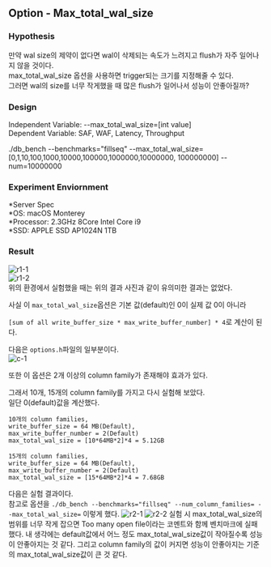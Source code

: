 

## Option - Max_total_wal_size   

### Hypothesis   
만약 wal size의 제약이 없다면 wal이 삭제되는 속도가 느려지고 flush가 자주 일어나지 않을 것이다.   
max_total_wal_size 옵션을 사용하면 trigger되는 크기를 지정해줄 수 있다.    
그러면 wal의 size를 너무 작게했을 때 많은 flush가 일어나서 성능이 안좋아질까?   

### Design   
Independent Variable: --max_total_wal_size=[int value]   
Dependent Variable: SAF, WAF, Latency, Throughput   

./db_bench --benchmarks="fillseq" --max_total_wal_size=[0,1,10,100,1000,10000,100000,1000000,10000000, 100000000] --num=10000000   

### Experiment Enviornment   
*Server Spec   
  *OS: macOS Monterey   
  *Processor: 2.3GHz 8Core Intel Core i9   
  *SSD: APPLE SSD AP1024N 1TB   

### Result    
![r1-1](https://drive.google.com/file/d/1PYd69aCFcH0GaBVUIAKNit_4TPkdfqqI/view?usp=sharing)   
![r1-2](https://drive.google.com/file/d/12zU7vK_JZjnUA1FbO19ciofSQZPC4SkV/view?usp=sharing)   
위의 환경에서 실험했을 때는 위의 결과 사진과 같이 유의미한 결과는 없었다.   

사실 이 ```max_total_wal_size```옵션은 기본 값(default)인 0이 실제 값 0이 아니라    

```[sum of all write_buffer_size * max_write_buffer_number] * 4```로 계산이 된다.   

다음은 ```options.h```파일의 일부분이다.   
![c-1](https://drive.google.com/file/d/1VnoWgvvAfbxkFBnGIPu5Mc-oDHc8n8LQ/view?usp=sharing)   

또한 이 옵션은 2개 이상의 column family가 존재해야 효과가 있다.   

그래서 10개, 15개의 column family를 가지고 다시 실험해 보았다.    
일단 0(default)값을 계산했다.   
```
10개의 column families,   
write_buffer_size = 64 MB(Default),   
max_write_buffer_number = 2(Default)   
max_total_wal_size = [10*64MB*2]*4 = 5.12GB   
```
```
15개의 column families,   
write_buffer_size = 64 MB(Default),   
max_write_buffer_number = 2(Default)   
max_total_wal_size = [15*64MB*2]*4 = 7.68GB   
```

다음은 실험 결과이다.    
참고로 옵션을 ```./db_bench --benchmarks="fillseq" --num_column_families= --max_total_wal_size=``` 이렇게 했다.
![r2-1](https://drive.google.com/file/d/1zxOxRxMONuz6QLngKZIZpB74fovir4lA/view?usp=sharing)
![r2-2](https://drive.google.com/file/d/1LiBye9ubVCr5aPwKJVXzBDdoRYJzM8QF/view?usp=sharing)
실험 시 max_total_wal_size의 범위를 너무 작게 잡으면 Too many open file이라는 코멘트와 함께 벤치마크에 실패했다. 
내 생각에는 default값에서 어느 정도 max_total_wal_size값이 작아질수록 성능이 안좋아지는 것 같다.
그리고 column family의 값이 커지면 성능이 안좋아지는 기준의 max_total_wal_size값이 큰 것 같다.




